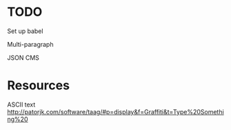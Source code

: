 # TODO

Set up babel

Multi-paragraph

JSON CMS


# Resources

ASCII text
http://patorjk.com/software/taag/#p=display&f=Graffiti&t=Type%20Something%20

